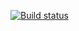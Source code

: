[![Build status](https://ci.appveyor.com/api/projects/status/veg88i9u12qq8nn8?svg=true)](https://ci.appveyor.com/project/Vika212121/bdd)
